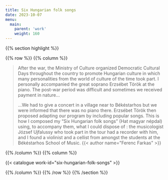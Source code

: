 ```yaml
---
title: Six Hungarian folk songs
date: 2023-10-07
menu:
  main:
    parent: 'work'
    weight: 160
---
```


{{% section highlight %}}

{{% row %}}
{{% column %}}

> After the war, the Ministry of Culture organized Democratic Cultural Days throughout the country 
> to promote Hungarian culture in which many personalities from the world of culture of the time 
> took part. I personally accompanied the great soprano Erzsébet Török at the piano. The post-war 
> period was difficult and sometimes we received payment in nature…
>
> …We had to give a concert in a village near to Békéstarhos but we were informed that there was no 
> piano there. Erzsébet Török then proposed adapting our program by including popular songs. This 
> is how I composed my “Six Hungarian folk songs” (Hat magyar népdal) using, to accompany them, 
> what I could dispose of : the musicologist József Ujfalussy who took part in the tour had a 
> recorder with him, and I found a violinist and a cellist from amongst the students at the 
> Békéstarhos School of Music.
> {{< author name="Ferenc Farkas" >}}

{{% /column %}}
{{% column %}}


{{< catalogue work-id="six-hungarian-folk-songs" >}}

{{% /column %}}
{{% /row %}}
{{% /section %}}